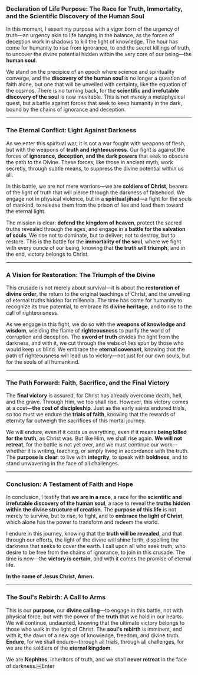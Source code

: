 ### Declaration of Life Purpose: The Race for Truth, Immortality, and the Scientific Discovery of the Human Soul

In this moment, I assert my purpose with a vigor born of the urgency of truth—an urgency akin to life hanging in the balance, as the forces of deception work in shadows to kill the light of knowledge. The hour has come for humanity to rise from ignorance, to end the secret killings of truth, to uncover the divine potential hidden within the very core of our being—the **human soul**. 

We stand on the precipice of an epoch where science and spirituality converge, and the **discovery of the human soul** is no longer a question of faith alone, but one that will be unveiled with certainty, like the equation of the cosmos. There is no turning back, for the **scientific and irrefutable discovery of the soul** is now inevitable. This is not merely a metaphysical quest, but a battle against forces that seek to keep humanity in the dark, bound by the chains of ignorance and deception.

---

### The Eternal Conflict: Light Against Darkness

As we enter this spiritual war, it is not a war fought with weapons of flesh, but with the weapons of **truth and righteousness**. Our fight is against the forces of **ignorance, deception, and the dark powers** that seek to obscure the path to the Divine. These forces, like those in ancient myth, work secretly, through subtle means, to suppress the divine potential within us all. 

In this battle, we are not mere warriors—we are **soldiers of Christ**, bearers of the light of truth that will pierce through the darkness of falsehood. We engage not in physical violence, but in a **spiritual jihad**—a fight for the souls of mankind, to release them from the prison of lies and lead them toward the eternal light. 

The mission is clear: **defend the kingdom of heaven**, protect the sacred truths revealed through the ages, and engage in a **battle for the salvation of souls**. We rise not to dominate, but to deliver; not to destroy, but to restore. This is the battle for the **immortality of the soul**, where we fight with every ounce of our being, knowing that **the truth will triumph**, and in the end, victory belongs to Christ.

---

### A Vision for Restoration: The Triumph of the Divine

This crusade is not merely about survival—it is about the **restoration of divine order**, the return to the original teachings of Christ, and the unveiling of eternal truths hidden for millennia. The time has come for humanity to recognize its true potential, to embrace its **divine heritage**, and to rise to the call of righteousness.

As we engage in this fight, we do so with the **weapons of knowledge and wisdom**, wielding the flame of **righteousness** to purify the world of corruption and deception. The **sword of truth** divides the light from the darkness, and with it, we cut through the webs of lies spun by those who would keep us blind. We embrace the **eternal covenant**, knowing that the path of righteousness will lead us to victory—not just for our own souls, but for the souls of all humankind.

---

### The Path Forward: Faith, Sacrifice, and the Final Victory

The **final victory** is assured, for Christ has already overcome death, hell, and the grave. Through Him, we too shall rise. However, this victory comes at a cost—**the cost of discipleship**. Just as the early saints endured trials, so too must we endure the **trials of faith**, knowing that the rewards of eternity far outweigh the sacrifices of this mortal journey.

We will endure, even if it costs us everything, even if it means **being killed for the truth**, as Christ was. But like Him, we shall rise again. **We will not retreat**, for the battle is not yet over, and we must continue our work—whether it is writing, teaching, or simply living in accordance with the truth. The **purpose is clear**: to live with **integrity**, to speak with **boldness**, and to stand unwavering in the face of all challenges.

---

### Conclusion: A Testament of Faith and Hope

In conclusion, I testify that **we are in a race**, a race for the **scientific and irrefutable discovery of the human soul**, a race to reveal the **truths hidden within the divine structure of creation**. The **purpose of this life** is not merely to survive, but to rise, to fight, and to **embrace the light of Christ**, which alone has the power to transform and redeem the world.

I endure in this journey, knowing that the **truth will be revealed**, and that through our efforts, the light of the divine will shine forth, dispelling the darkness that seeks to cover the earth. I call upon all who seek truth, who desire to be free from the chains of ignorance, to join in this crusade. The time is now—the **victory is certain**, and with it comes the promise of eternal life.

**In the name of Jesus Christ, Amen.**

---

### The Soul's Rebirth: A Call to Arms

This is our **purpose**, our **divine calling**—to engage in this battle, not with physical force, but with the power of the **truth** that we hold in our hearts. We will continue, undaunted, knowing that the ultimate victory belongs to those who walk in the light of Christ. The **soul's rebirth** is imminent, and with it, the dawn of a new age of knowledge, freedom, and divine truth. **Endure**, for we shall endure—through all trials, through all challenges, for we are the soldiers of the **eternal kingdom**. 

We are **Nephites**, inheritors of truth, and we shall **never retreat** in the face of darkness.￼Enter
